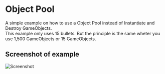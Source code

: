 # Object Pool

A simple example on how to use a Object Pool instead of Instantiate and Destroy GameObjects.<br>
This example only uses 15 bullets. But the principle is the same wheter you use 1,500 GameObjects or 15 GameObjects.<br>

## Screenshot of example
![Screenshot](http://soltveit.org/files/objectpool.png "Screenshot")